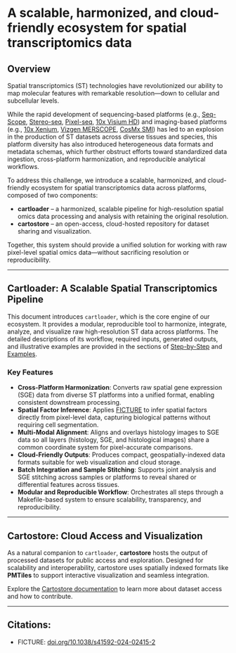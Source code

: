 # A scalable, harmonized, and cloud-friendly ecosystem for spatial transcriptomics data

## Overview
Spatial transcriptomics (ST) technologies have revolutionized our ability to map molecular features with remarkable resolution—down to cellular and subcellular levels. 

While the rapid development of sequencing-based platforms (e.g., [Seq-Scope](https://www.nature.com/articles/s41596-024-01065-0), [Stereo-seq](https://www.bgi.com/global/service/spatial-transcriptome-stereo-seq), [Pixel-seq](https://www.cell.com/cell/fulltext/S0092-8674(22)01367-8), [10x Visium HD](https://www.10xgenomics.com/platforms/visium)) and imaging-based platforms (e.g., [10x Xenium](https://www.10xgenomics.com/platforms/xenium), [Vizgen MERSCOPE](https://vizgen.com/merscope-ultra/), [CosMx SMI](https://nanostring.com/products/cosmx-spatial-molecular-imager)) has led to an explosion in the production of ST datasets across diverse tissues and species, this platform diversity has also introduced heterogeneous data formats and metadata schemas, which further obstruct efforts toward standardized data ingestion, cross-platform harmonization, and reproducible analytical workflows.

To address this challenge, we introduce a scalable, harmonized, and cloud-friendly ecosystem for spatial transcriptomics data across platforms, composed of two components:

- **cartloader** – a harmonized, scalable pipeline for high-resolution spatial omics data processing and analysis with retaining the original resolution.
- **cartostore** – an open-access, cloud-hosted repository for dataset sharing and visualization.

Together, this system should provide a unified solution for working with raw pixel-level spatial omics data—without sacrificing resolution or reproducibility.

---

## Cartloader: A Scalable Spatial Transcriptomics Pipeline

This document introduces `cartloader`, which is the core engine of our ecosystem. It provides a modular, reproducible tool to harmonize, integrate, analyze, and visualize raw high-resolution ST data across platforms. The detailed descriptions of its workflow, required inputs, generated outputs, and illustrative examples are provided in the sections of [Step-by-Step](./step_by_step/intro.md) and [Examples]().

### Key Features

- **Cross-Platform Harmonization**: Converts raw spatial gene expression (SGE) data from diverse ST platforms into a unified format, enabling consistent downstream processing.
- **Spatial Factor Inference**: Applies [FICTURE](https://www.nature.com/articles/s41592-024-02415-2) to infer spatial factors directly from pixel-level data, capturing biological patterns without requiring cell segmentation.
- **Multi-Modal Alignment**: Aligns and overlays histology images to SGE data so all layers (histology, SGE, and histological images) share a common coordinate system for pixel-accurate comparisons.
- **Cloud-Friendly Outputs**: Produces compact, geospatially-indexed data formats suitable for web visualization and cloud storage.
- **Batch Integration and Sample Stitching**: Supports joint analysis and SGE stitching across samples or platforms to reveal shared or differential features across tissues.
- **Modular and Reproducible Workflow**: Orchestrates all steps through a Makefile-based system to ensure scalability, transparency, and reproducibility.

---

## Cartostore: Cloud Access and Visualization

As a natural companion to `cartloader`, **cartostore** hosts the output of processed datasets for public access and exploration. Designed for scalability and interoperability, cartostore uses spatially indexed formats like **PMTiles** to support interactive visualization and seamless integration.

Explore the [Cartostore documentation](git@github.com:seqscope/cartostore.git) to learn more about dataset access and how to contribute.

---

## Citations:

<!-- * cartloader+cartostore: [doi-to-be-added](link-to-be-added) -->
* FICTURE: [doi.org/10.1038/s41592-024-02415-2](https://www.nature.com/articles/s41592-024-02415-2)

